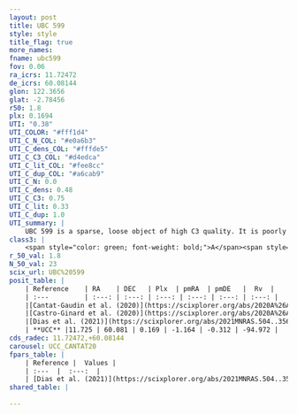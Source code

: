 ```yaml
---
layout: post
title: UBC 599
style: style
title_flag: true
more_names: 
fname: ubc599
fov: 0.06
ra_icrs: 11.72472
de_icrs: 60.08144
glon: 122.3656
glat: -2.78456
r50: 1.8
plx: 0.1694
UTI: "0.38"
UTI_COLOR: "#fff1d4"
UTI_C_N_COL: "#e0a6b3"
UTI_C_dens_COL: "#fffde5"
UTI_C_C3_COL: "#d4edca"
UTI_C_lit_COL: "#fee8cc"
UTI_C_dup_COL: "#a6cab9"
UTI_C_N: 0.0
UTI_C_dens: 0.48
UTI_C_C3: 0.75
UTI_C_lit: 0.33
UTI_C_dup: 1.0
UTI_summary: |
    UBC 599 is a sparse, loose object of high C3 quality. It is poorly studied in the literature.<br><br><span style="color: #99180f; font-weight: bold;">Warning: </span>contains less than 25 stars with <i>P>0.5</i> estimated.
class3: |
    <span style="color: green; font-weight: bold;">A</span><span style="color: #FFC300; font-weight: bold;">B</span>
r_50_val: 1.8
N_50_val: 23
scix_url: UBC%20599
posit_table: |
    | Reference    | RA    | DEC   | Plx  | pmRA  | pmDE   |  Rv  |
    | :---         | :---: | :---: | :---: | :---: | :---: | :---: |
    |[Cantat-Gaudin et al. (2020)](https://scixplorer.org/abs/2020A%26A...640A...1C) | 11.683 | 60.073 | 0.169 | -1.176 | -0.217 | -- |
    |[Castro-Ginard et al. (2020)](https://scixplorer.org/abs/2020A%26A...635A..45C) | 11.644 | 60.073 | 0.169 | -1.185 | -0.188 | -- |
    |[Dias et al. (2021)](https://scixplorer.org/abs/2021MNRAS.504..356D) | 11.68 | 60.072 | 0.157 | -1.211 | -0.2 | -- |
    | **UCC** |11.725 | 60.081 | 0.169 | -1.164 | -0.312 | -94.972 | 
cds_radec: 11.72472,+60.08144
carousel: UCC_CANTAT20
fpars_table: |
    | Reference |  Values |
    | :---  |  :---:  |
    | [Dias et al. (2021)](https://scixplorer.org/abs/2021MNRAS.504..356D) | `Av=1.685, Dist=5578, logage=7.634, [Fe/H]=-0.265` |
shared_table: |
    
---
```

